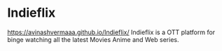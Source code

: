 # Indieflix
https://avinashvermaaa.github.io/Indieflix/
Indieflix is a OTT platform for binge watching all the latest Movies Anime and Web series.
